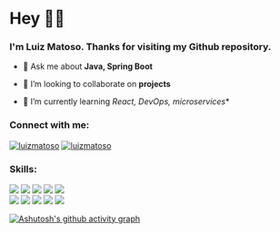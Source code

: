 <h1 align="left">Hey 🙋‍♂️</h1>
<h3 align="left">I'm Luiz Matoso. Thanks for visiting my Github repository.</h3>

- 💬 Ask me about **Java, Spring Boot**

- 👯 I’m looking to collaborate on **projects**

- 🌱 I’m currently learning *React, DevOps, microservices**


<h3 align="left">Connect with me:</h3>
<p align="left">
<a href="https://linkedin.com/in/luizmatoso" target="blank"><img align="center" src="https://img.shields.io/badge/LinkedIn-0077B5?style=for-the-badge&logo=linkedin&logoColor=white" alt="luizmatoso"/></a>
<a href="mailto:luizhmatoso1340@gmail.com" target="blank"><img align="center" src="https://img.shields.io/badge/Gmail-D14836?style=for-the-badge&logo=gmail&logoColor=white" alt="luizmatoso"/></a>
</p>

<h3 align="left">Skills:</h3>

<p align="left"> 
  <a href="#"><img src="https://img.shields.io/badge/Java-ED8B00?style=for-the-badge&logo=openjdk&logoColor=white"></a>
  <a href="#"><img src="https://img.shields.io/badge/HTML5-E34F26?style=for-the-badge&logo=html5&logoColor=white"></a>
  <a href="#"><img src="https://img.shields.io/badge/CSS3-1572B6?style=for-the-badge&logo=css3&logoColor=white"></a>
  <a href="#"><img src="https://img.shields.io/badge/Bootstrap-563D7C?style=for-the-badge&logo=bootstrap&logoColor=white"></a>
  <a href="#"><img src="https://img.shields.io/badge/Spring-6DB33F?style=for-the-badge&logo=spring&logoColor=white"></a> <br>
  <a href="#"><img src="https://img.shields.io/badge/Spring_Security-6DB33F?style=for-the-badge&logo=Spring-Security&logoColor=white"></a>
  <a href="#"><img src="https://img.shields.io/badge/MySQL-005C84?style=for-the-badge&logo=mysql&logoColor=white"></a>
  <a href="#"><img src="https://img.shields.io/badge/PostgreSQL-316192?style=for-the-badge&logo=postgresql&logoColor=white"></a>
  <a href="#"><img src="https://img.shields.io/badge/Figma-F24E1E?style=for-the-badge&logo=figma&logoColor=white"></a>
  <a href="#"><img src="https://img.shields.io/badge/GIT-E44C30?style=for-the-badge&logo=git&logoColor=white"></a>


[![Ashutosh's github activity graph](https://github-readme-activity-graph.vercel.app/graph?username=luiz-matoso&bg_color=1c1c1c&color=ffffff&line=9effa9&point=94ffc2&area=true&hide_border=true)](https://github.com/ashutosh00710/github-readme-activity-graph)
